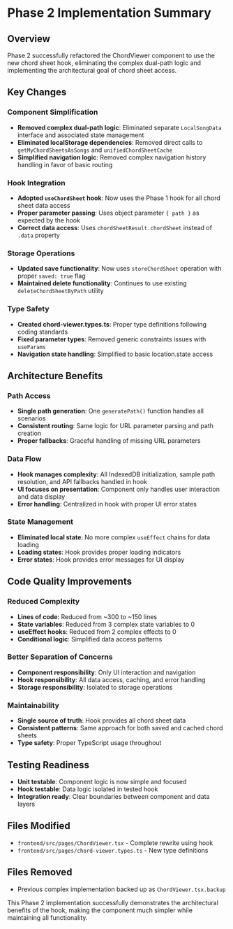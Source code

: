 # Phase 2 Implementation Summary

## Overview
Phase 2 successfully refactored the ChordViewer component to use the new chord sheet hook, eliminating the complex dual-path logic and implementing the architectural goal of chord sheet access.

## Key Changes

### Component Simplification
- **Removed complex dual-path logic**: Eliminated separate `LocalSongData` interface and associated state management
- **Eliminated localStorage dependencies**: Removed direct calls to `getMyChordSheetsAsSongs` and `unifiedChordSheetCache`
- **Simplified navigation logic**: Removed complex navigation history handling in favor of basic routing

### Hook Integration  
- **Adopted `useChordSheet` hook**: Now uses the Phase 1 hook for all chord sheet data access
- **Proper parameter passing**: Uses object parameter `{ path }` as expected by the hook
- **Correct data access**: Uses `chordSheetResult.chordSheet` instead of `.data` property

### Storage Operations
- **Updated save functionality**: Now uses `storeChordSheet` operation with proper `saved: true` flag
- **Maintained delete functionality**: Continues to use existing `deleteChordSheetByPath` utility

### Type Safety
- **Created chord-viewer.types.ts**: Proper type definitions following coding standards  
- **Fixed parameter types**: Removed generic constraints issues with `useParams`
- **Navigation state handling**: Simplified to basic location.state access

## Architecture Benefits

### Path Access
- **Single path generation**: One `generatePath()` function handles all scenarios
- **Consistent routing**: Same logic for URL parameter parsing and path creation
- **Proper fallbacks**: Graceful handling of missing URL parameters

### Data Flow
- **Hook manages complexity**: All IndexedDB initialization, sample path resolution, and API fallbacks handled in hook
- **UI focuses on presentation**: Component only handles user interaction and data display
- **Error handling**: Centralized in hook with proper UI error states

### State Management
- **Eliminated local state**: No more complex `useEffect` chains for data loading
- **Loading states**: Hook provides proper loading indicators
- **Error states**: Hook provides error messages for UI display

## Code Quality Improvements

### Reduced Complexity
- **Lines of code**: Reduced from ~300 to ~150 lines  
- **State variables**: Reduced from 3 complex state variables to 0
- **useEffect hooks**: Reduced from 2 complex effects to 0
- **Conditional logic**: Simplified data access patterns

### Better Separation of Concerns
- **Component responsibility**: Only UI interaction and navigation
- **Hook responsibility**: All data access, caching, and error handling
- **Storage responsibility**: Isolated to storage operations

### Maintainability
- **Single source of truth**: Hook provides all chord sheet data
- **Consistent patterns**: Same approach for both saved and cached chord sheets
- **Type safety**: Proper TypeScript usage throughout

## Testing Readiness
- **Unit testable**: Component logic is now simple and focused
- **Hook testable**: Data logic isolated in tested hook  
- **Integration ready**: Clear boundaries between component and data layers

## Files Modified
- `frontend/src/pages/ChordViewer.tsx` - Complete rewrite using hook
- `frontend/src/pages/chord-viewer.types.ts` - New type definitions

## Files Removed  
- Previous complex implementation backed up as `ChordViewer.tsx.backup`

This Phase 2 implementation successfully demonstrates the architectural benefits of the hook, making the component much simpler while maintaining all functionality.
